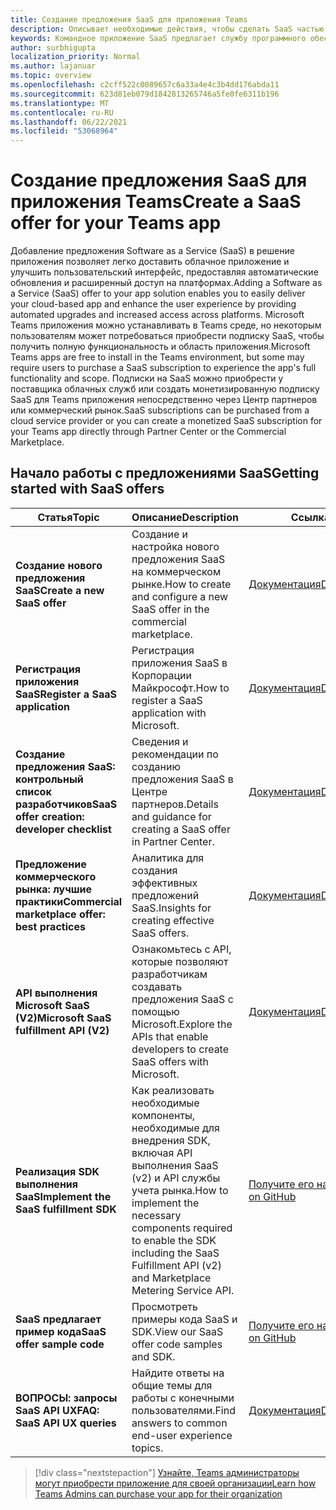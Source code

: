 ```yaml
---
title: Создание предложения SaaS для приложения Teams
description: Описывает необходимые действия, чтобы сделать SaaS частью сторонних Teams приложения
keywords: Командное приложение SaaS предлагает службу программного обеспечения центра партнеров на рынке
author: surbhigupta
localization_priority: Normal
ms.author: lajanuar
ms.topic: overview
ms.openlocfilehash: c2cff522c0089657c6a33a4e4c3b4dd176abda11
ms.sourcegitcommit: 623d81eb079d1842813265746a5fe0fe6311b196
ms.translationtype: MT
ms.contentlocale: ru-RU
ms.lasthandoff: 06/22/2021
ms.locfileid: "53068964"
---
```

# <a name="create-a-saas-offer-for-your-teams-app"></a><span data-ttu-id="fadc1-104">Создание предложения SaaS для приложения Teams</span><span class="sxs-lookup"><span data-stu-id="fadc1-104">Create a SaaS offer for your Teams app</span></span>

<span data-ttu-id="fadc1-105">Добавление предложения Software as a Service (SaaS) в решение приложения позволяет легко доставить облачное приложение и улучшить пользовательский интерфейс, предоставляя автоматические обновления и расширенный доступ на платформах.</span><span class="sxs-lookup"><span data-stu-id="fadc1-105">Adding a Software as a Service (SaaS) offer to your app solution enables you to easily deliver your cloud-based app and enhance the user experience by providing automated upgrades and increased access across platforms.</span></span> <span data-ttu-id="fadc1-106">Microsoft Teams приложения можно устанавливать в Teams среде, но некоторым пользователям может потребоваться приобрести подписку SaaS, чтобы получить полную функциональность и область приложения.</span><span class="sxs-lookup"><span data-stu-id="fadc1-106">Microsoft Teams apps are free to install in the Teams environment, but some may require users to purchase a SaaS subscription to experience the app's full functionality and scope.</span></span> <span data-ttu-id="fadc1-107">Подписки на SaaS можно приобрести у поставщика облачных служб или создать монетизированную подписку SaaS для Teams приложения непосредственно через Центр партнеров или коммерческий рынок.</span><span class="sxs-lookup"><span data-stu-id="fadc1-107">SaaS subscriptions can be purchased from a cloud service provider or you can create a monetized SaaS subscription for your Teams app directly through Partner Center or the Commercial Marketplace.</span></span>

## <a name="getting-started-with-saas-offers"></a><span data-ttu-id="fadc1-108">Начало работы с предложениями SaaS</span><span class="sxs-lookup"><span data-stu-id="fadc1-108">Getting started with SaaS offers</span></span>

| <span data-ttu-id="fadc1-109">Статья</span><span class="sxs-lookup"><span data-stu-id="fadc1-109">Topic</span></span> | <span data-ttu-id="fadc1-110">Описание</span><span class="sxs-lookup"><span data-stu-id="fadc1-110">Description</span></span>| <span data-ttu-id="fadc1-111">Ссылка</span><span class="sxs-lookup"><span data-stu-id="fadc1-111">Link</span></span> |
|------|-------------|------|
|<span data-ttu-id="fadc1-112">**Создание нового предложения SaaS**</span><span class="sxs-lookup"><span data-stu-id="fadc1-112">**Create a new SaaS offer**</span></span>|<span data-ttu-id="fadc1-113">Создание и настройка нового предложения SaaS на коммерческом рынке.</span><span class="sxs-lookup"><span data-stu-id="fadc1-113">How to create and configure a new SaaS offer in the commercial marketplace.</span></span>| [<span data-ttu-id="fadc1-114">Документация</span><span class="sxs-lookup"><span data-stu-id="fadc1-114">Documentation</span></span>](/azure/marketplace/partner-center-portal/create-new-saas-offer)|
|<span data-ttu-id="fadc1-115">**Регистрация приложения SaaS**</span><span class="sxs-lookup"><span data-stu-id="fadc1-115">**Register a SaaS application**</span></span> | <span data-ttu-id="fadc1-116">Регистрация приложения SaaS в Корпорации Майкрософт.</span><span class="sxs-lookup"><span data-stu-id="fadc1-116">How to register a SaaS application with Microsoft.</span></span>| [<span data-ttu-id="fadc1-117">Документация</span><span class="sxs-lookup"><span data-stu-id="fadc1-117">Documentation</span></span>](/azure/marketplace/partner-center-portal/pc-saas-registration)|
|<span data-ttu-id="fadc1-118">**Создание предложения SaaS: контрольный список разработчиков**</span><span class="sxs-lookup"><span data-stu-id="fadc1-118">**SaaS offer creation:  developer checklist**</span></span>| <span data-ttu-id="fadc1-119">Сведения и рекомендации по созданию предложения SaaS в Центре партнеров.</span><span class="sxs-lookup"><span data-stu-id="fadc1-119">Details and guidance for creating a SaaS offer in Partner Center.</span></span>| [<span data-ttu-id="fadc1-120">Документация</span><span class="sxs-lookup"><span data-stu-id="fadc1-120">Documentation</span></span>](/azure/marketplace/partner-center-portal/offer-creation-checklist)|
|<span data-ttu-id="fadc1-121">**Предложение коммерческого рынка: лучшие практики**</span><span class="sxs-lookup"><span data-stu-id="fadc1-121">**Commercial marketplace offer:  best practices**</span></span> |<span data-ttu-id="fadc1-122">Аналитика для создания эффективных предложений SaaS.</span><span class="sxs-lookup"><span data-stu-id="fadc1-122">Insights for creating effective SaaS offers.</span></span>|[<span data-ttu-id="fadc1-123">Документация</span><span class="sxs-lookup"><span data-stu-id="fadc1-123">Documentation</span></span>](/azure/marketplace/gtm-offer-listing-best-practices)|
|<span data-ttu-id="fadc1-124">**API выполнения Microsoft SaaS (V2)**</span><span class="sxs-lookup"><span data-stu-id="fadc1-124">**Microsoft SaaS fulfillment API (V2)**</span></span> | <span data-ttu-id="fadc1-125">Ознакомьтесь с API, которые позволяют разработчикам создавать предложения SaaS с помощью Microsoft.</span><span class="sxs-lookup"><span data-stu-id="fadc1-125">Explore the APIs that enable developers to create SaaS offers with Microsoft.</span></span>| [<span data-ttu-id="fadc1-126">Документация</span><span class="sxs-lookup"><span data-stu-id="fadc1-126">Documentation</span></span>](/azure/marketplace/partner-center-portal/pc-saas-fulfillment-api-v2) |
|<span data-ttu-id="fadc1-127">**Реализация SDK выполнения SaaS**</span><span class="sxs-lookup"><span data-stu-id="fadc1-127">**Implement the SaaS fulfillment SDK**</span></span>| <span data-ttu-id="fadc1-128">Как реализовать необходимые компоненты, необходимые для внедрения SDK, включая API выполнения SaaS (v2) и API службы учета рынка.</span><span class="sxs-lookup"><span data-stu-id="fadc1-128">How to implement the necessary components required to enable the SDK including the SaaS Fulfillment API (v2) and Marketplace Metering Service API.</span></span>| [<span data-ttu-id="fadc1-129">Получите его на GitHub</span><span class="sxs-lookup"><span data-stu-id="fadc1-129">Get it on GitHub</span></span>](https://github.com/Azure/Microsoft-commercial-marketplace-transactable-SaaS-offer-SDK/blob/master/docs/Installation-Instructions.md) |
|<span data-ttu-id="fadc1-130">**SaaS предлагает пример кода**</span><span class="sxs-lookup"><span data-stu-id="fadc1-130">**SaaS offer sample code**</span></span>| <span data-ttu-id="fadc1-131">Просмотреть примеры кода SaaS и SDK.</span><span class="sxs-lookup"><span data-stu-id="fadc1-131">View our SaaS offer code samples and SDK.</span></span>| [<span data-ttu-id="fadc1-132">Получите его на GitHub</span><span class="sxs-lookup"><span data-stu-id="fadc1-132">Get it on GitHub</span></span>](https://github.com/Azure/Microsoft-commercial-marketplace-transactable-SaaS-offer-SDK)|
| <span data-ttu-id="fadc1-133">**ВОПРОСЫ: запросы SaaS API UX**</span><span class="sxs-lookup"><span data-stu-id="fadc1-133">**FAQ: SaaS API UX queries**</span></span> | <span data-ttu-id="fadc1-134">Найдите ответы на общие темы для работы с конечными пользователями.</span><span class="sxs-lookup"><span data-stu-id="fadc1-134">Find answers to common end-user experience topics.</span></span>| [<span data-ttu-id="fadc1-135">Документация</span><span class="sxs-lookup"><span data-stu-id="fadc1-135">Documentation</span></span>](/azure/marketplace/partner-center-portal/saas-fulfillment-apis-faq) |

> [!div class="nextstepaction"]
> [<span data-ttu-id="fadc1-136">Узнайте, Teams администраторы могут приобрести приложение для своей организации</span><span class="sxs-lookup"><span data-stu-id="fadc1-136">Learn how Teams Admins can purchase your app for their organization</span></span>](/MicrosoftTeams/purchase-third-party-apps)
